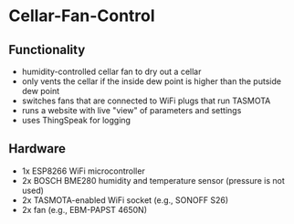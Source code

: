 # Cellar-Fan-Control

## Functionality
- humidity-controlled cellar fan to dry out a cellar
- only vents the cellar if the inside dew point is higher than the putside dew point
- switches fans that are connected to WiFi plugs that run TASMOTA
- runs a website with live "view" of parameters and settings
- uses ThingSpeak for logging

## Hardware
- 1x ESP8266 WiFi microcontroller
- 2x BOSCH BME280 humidity and temperature sensor (pressure is not used)
- 2x TASMOTA-enabled WiFi socket (e.g., SONOFF S26)
- 2x fan (e.g., EBM-PAPST 4650N)

